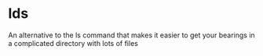# lds
An alternative to the ls command that makes it easier to get your bearings in a complicated directory with lots of files
